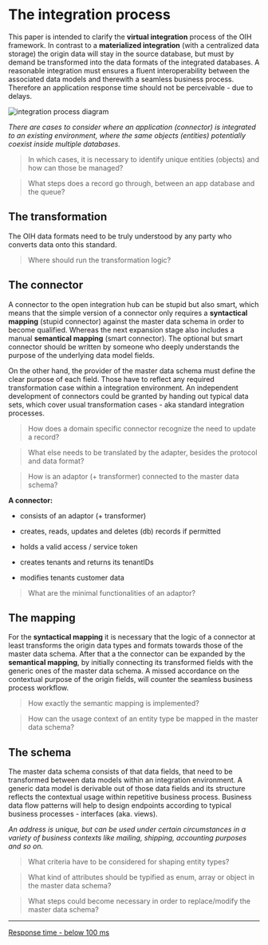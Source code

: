 # The integration process
This paper is intended to clarify the **virtual integration** process of the OIH framework. In contrast to a **materialized integration** (with a centralized data storage) the origin data will stay in the source database, but must by demand be transformed into the data formats of the integrated databases. A reasonable integration must ensures a fluent interoperability between the associated data models and therewith a seamless business process. Therefore an application response time should not be perceivable - due to delays.

![integration process diagram](Data-and-Domain-Models/IntegrationProcess.svg)

_There are cases to consider where an application (connector) is integrated to an existing environment, where the same objects (entities) potentially coexist inside multiple databases._

> In which cases, it is necessary to identify unique entities (objects) and how can those be managed?

> What steps does a record go through, between an app database and the queue?

## The transformation
The OIH data formats need to be truly understood by any party who converts data onto this standard.

> Where should run the transformation logic?

## The connector
A connector to the open integration hub can be stupid but also smart, which means that the simple version of a connector only requires a **syntactical mapping** (stupid connector) against the master data schema in order to become qualified. Whereas the next expansion stage also includes a manual **semantical mapping** (smart connector). The optional but smart connector should be written by someone who deeply understands the purpose of the underlying data model fields.

On the other hand, the provider of the master data schema must define the clear purpose of each field. Those have to reflect any required transformation case within a integration environment. An independent development of connectors could be granted by handing out typical data sets, which cover usual transformation cases - aka standard integration processes.

> How does a domain specific connector recognize the need to update a record?

> What else needs to be translated by the adapter, besides the protocol and data format?

> How is an adaptor (+ transformer) connected to the master data schema?

**A connector:**
* consists of an adaptor (+ transformer)
* creates, reads, updates and deletes (db) records if permitted


* holds a valid access / service token
* creates tenants and returns its tenantIDs
* modifies tenants customer data

> What are the minimal functionalities of an adaptor?

## The mapping
For the **syntactical mapping** it is necessary that the logic of a connector at least transforms the origin data types and formats towards those of the master data schema. After that a the connector can be expanded by the **semantical mapping**, by initially connecting its transformed fields with the generic ones of the master data schema. A missed accordance on the contextual purpose of the origin fields, will counter the seamless business process workflow.

> How exactly the semantic mapping is implemented?

> How can the usage context of an entity type be mapped in the master data schema?

## The schema
The master data schema consists of that data fields, that need to be transformed between data models within an integration environment. A generic data model is derivable out of those data fields and its structure reflects the contextual usage within repetitive business process. Business data flow patterns will help to design endpoints according to typical business processes - interfaces (aka. views).

_An address is unique, but can be used under certain circumstances in a variety of business contexts like mailing, shipping, accounting purposes and so on._

> What criteria have to be considered for shaping entity types?

> What kind of attributes should be typified as enum, array or object in the master data schema?

> What steps could become necessary in order to replace/modify the master data schema?

---

[Response time - below 100 ms](https://stackoverflow.com/questions/536300/what-is-the-shortest-perceivable-application-response-delay)
